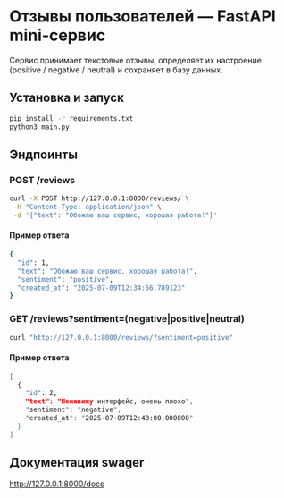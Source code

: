 # Отзывы пользователей — FastAPI mini-сервис

Сервис принимает текстовые отзывы, определяет их настроение (positive / negative / neutral) и сохраняет в базу данных.

## Установка и запуск

```bash
pip install -r requirements.txt
python3 main.py
```

## Эндпоинты
### POST /reviews
```bash
curl -X POST http://127.0.0.1:8000/reviews/ \
 -H "Content-Type: application/json" \
 -d '{"text": "Обожаю ваш сервис, хорошая работа!"}'
```
#### Пример ответа
```bash
{
  "id": 1,
  "text": "Обожаю ваш сервис, хорошая работа!",
  "sentiment": "positive",
  "created_at": "2025-07-09T12:34:56.789123"
}
```

### GET /reviews?sentiment=(negative|positive|neutral)
```bash
curl "http://127.0.0.1:8000/reviews/?sentiment=positive"
```
#### Пример ответа
```bash
[
  {
    "id": 2,
    "text": "Ненавижу интерфейс, очень плохо",
    "sentiment": "negative",
    "created_at": "2025-07-09T12:40:00.000000"
  }
]
```

## Документация swager
http://127.0.0.1:8000/docs
